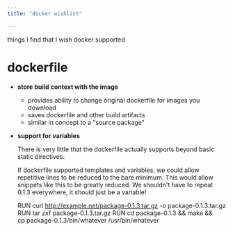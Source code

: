 ```yaml
---
title: "docker wishlist"

---
```


things I find that I wish docker supported


dockerfile
========================

- **store build context with the image**

   - provides ability to change original dockerfile for images you download
   - saves dockerfile and other build artifacts
   - similar in concept to a "source package"

- **support for variables**

  There is very little that the dockerfile actually supports beyond basic static directives.

  If dockerfile supported templates and variables, we could allow repetitive lines to be reduced to
  the bare minimum. This would allow snippets like this to be greatly reduced. We shouldn't have to
  repeat 0.1.3 everywhere, it should just be a variable!

    RUN curl http://example.net/package-0.1.3.tar.gz -o package-0.1.3.tar.gz
    RUN tar zxf package-0.1.3.tar.gz
    RUN cd package-0.1.3 && make && \
        cp package-0.1.3/bin/whatever /usr/bin/whatever
